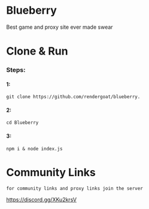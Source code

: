# Blueberry
Best game and proxy site ever made swear

# Clone & Run

### Steps:

#### 1:
```
git clone https://github.com/rendergoat/blueberry.
```
#### 2:
```
cd Blueberry
```

#### 3:
```
npm i & node index.js
```


# Community Links
```
for community links and proxy links join the server
```
 https://discord.gg/XKu2krsV
